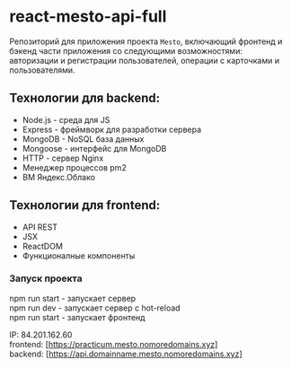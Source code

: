 # react-mesto-api-full
Репозиторий для приложения проекта `Mesto`, включающий фронтенд и бэкенд части приложения со следующими возможностями: авторизации и регистрации пользователей, операции с карточками и пользователями.  

## Технологии для backend:

- Node.js - среда для JS  
- Express - фреймворк для разработки сервера  
- MongoDB - NoSQL база данных  
- Mongoose - интерфейс для MongoDB  
- HTTP - сервер Nginx  
- Менеджер процессов pm2
- ВМ Яндекс.Облако  

## Технологии для frontend:  

- API REST  
- JSX  
- ReactDOM  
- Функционалные компоненты  

### Запуск проекта

npm run start - запускает сервер  
npm run dev - запускает сервер с hot-reload  
npm run start - запускает фронтенд  

IP: 84.201.162.60  
frontend: [https://practicum.mesto.nomoredomains.xyz]  
backend: [https://api.domainname.mesto.nomoredomains.xyz]  
  

